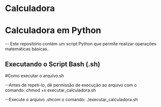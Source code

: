 # Calculadora

 # Calculadora em Python
 
-- Este repositório contém um script Python que permite realizar operações matemáticas básicas.

## Executando o Script Bash (.sh)

#Como executar o arquivo.sh

--Antes de repeti-lo, dê permissão de execução ao arquivo com o comando:
chmod +x executar_calculadora.sh

--Execute o arquivo .shcom o comando:
./executar_calculadora.sh


